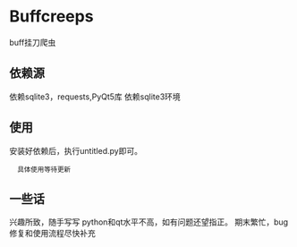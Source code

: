 # Buffcreeps
  buff挂刀爬虫
  
  ## 依赖源
  依赖sqlite3，requests,PyQt5库
  依赖sqlite3环境
  
  ## 使用
  安装好依赖后，执行untitled.py即可。
  
      具体使用等待更新
      
  ## 一些话
  兴趣所致，随手写写
  python和qt水平不高，如有问题还望指正。
  期末繁忙，bug修复和使用流程尽快补充
